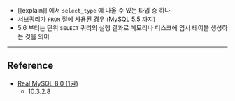 - [[explain]] 에서 `select_type` 에 나올 수 있는 타입 중 하나
- 서브쿼리가 `FROM` 절에 사용된 경우 (MySQL 5.5 까지)
- 5.6 부터는 단위 `SELECT` 쿼리의 실행 결과로 메모리나 디스크에 임시 테이블 생성하는 것을 의미

---
## Reference
 -  [Real MySQL 8.0 (1권)](https://product.kyobobook.co.kr/detail/S000001766482)
	- 10.3.2.8